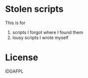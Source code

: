 # Stolen scripts

This is for

1. scripts I forgot where I found them
1. lousy scripts I wrote myself

# License

IDGAFPL